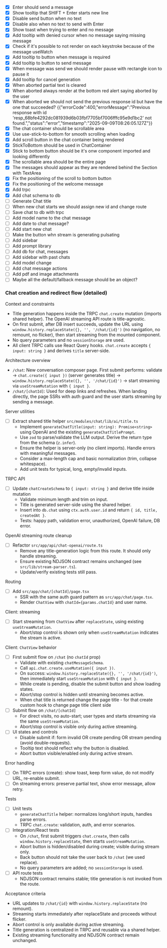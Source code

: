 - [x] Enter should send a message
- [x] Show tooltip that SHIFT + Enter starts new line
- [x] Disable send button when no text
- [x] Disable also when no text to send with Enter
- [x] Show toast when trying to enter and no message
- [x] Add tooltip with denied cursor when no message saying missing message
- [x] Check if it's possible to not render on each keystroke because of the
      message useWatch
- [x] Add tooltip to button when message is required
- [x] Add tooltip to button to send message
- [x] When message was send we should render pause with rectangle icon to pause
      it
- [x] Add tooltip for cancel generation
- [x] When aborted partial text is cleared
- [x] When aborted always render at the bottom red alert saying aborted by the
      user
- [x] When aborted we should not send the previous response id but have the one
      that succeeded?
      {{"errorCode":400,"errorMessage":"Previous response with id 'resp_68bfe4292dc081939d6b03fbf7705bf7006fffc95e9d1bc2' not found.","status":"error","timestamp":"2025-09-09T08:26:05.127Z"}}
- [x] The chat container should be scrollable area
- [x] Use use-stick-to-bottom for smooth scrolling when loading
- [x] Add scroll button in the chat container being rendered
- [x] StickToBottom should be used in ChatContainer
- [x] Stick to bottom button should be it's onw component imported and looking
      differently
- [x] The scrollable area should be the entire page
- [x] The messages should appear as they are rendered behind the Section with
      TextArea
- [x] Fix the positioning of the scroll to bottom button
- [x] Fix the positioning of the welcome message
- [x] Add trpc
- [x] Add chat schema to db
- [ ] Generate Chat title
- [ ] When new chat starts we should assign new id and change route
- [ ] Save chat to db with trpc
- [ ] Add model name to the chat message
- [ ] Add date to chat message?
- [ ] Add start new chat
- [ ] Make the button whn stream is generating pulsating
- [ ] Add sidebar
- [ ] Add prompt library
- [ ] Add db for chat, messages
- [ ] Add sidebar with past chats
- [ ] Add model change
- [ ] Add chat message actions
- [ ] Add pdf and image attachments
- [ ] Maybe all the default/fallback message should be an object?

### Chat creation and redirect flow (detailed)

Context and constraints

- Title generation happens inside the TRPC `chat.create` mutation (imports
  shared helper). The OpenAI streaming API route is title-agnostic.
- On first submit, after DB insert succeeds, update the URL using
  `window.history.replaceState({}, '', '/chat/{id}')` (no navigation, no
  remount, no flicker), then start streaming from the mounted component.
- No query parameters and no `sessionStorage` are used.
- All client TRPC calls use React Query hooks. `chat.create` accepts
  `{ input: string }` and derives `title` server-side.

Architecture overview

- `/chat`: New conversation composer page. First submit performs: validate →
  `chat.create({ input })` (server generates title) →
  `window.history.replaceState({}, '', '/chat/{id}')` → start streaming via
  `useStreamMutation` with `{ input }`.
- `/chat/[chatId]`: Used for deep links and refreshes. When landing directly,
  the page SSRs with auth guard and the user starts streaming by sending a
  message.

Server utilities

- [ ] Extract shared title helper `src/modules/chat/lib/ai/title.ts`
  - Implement `generateChatTitle(input: string): Promise<string>` using OpenAI
    and the existing `generateChatTitlePrompt`.
  - Use `zod` to parse/validate the LLM output. Derive the return type from the
    schema (`z.infer`).
  - Ensure the helper is server-only (no client imports). Handle errors with
    meaningful messages.
  - Consider a max-length cap and basic normalization (trim, collapse
    whitespace).
  - Add unit tests for typical, long, empty/invalid inputs.

TRPC API

- [ ] Update `chatCreateSchema` to `{ input: string }` and derive title inside
      mutation
  - Validate minimum length and trim on input.
  - Title is generated server-side using the shared helper.
  - Insert into `db.chat` using `ctx.auth.user.id` and return
    `{ id, title, createdAt }`.
  - Tests: happy path, validation error, unauthorized, OpenAI failure, DB error.

OpenAI streaming route cleanup

- [ ] Refactor `src/app/api/chat-openai/route.ts`
  - Remove any title-generation logic from this route. It should only handle
    streaming.
  - Ensure existing NDJSON contract remains unchanged (see
    `src/lib/stream-parser.ts`).
  - Update/verify existing tests still pass.

Routing

- [ ] Add `src/app/chat/[chatId]/page.tsx`
  - SSR with the same auth guard pattern as `src/app/chat/page.tsx`.
  - Render `ChatView` with `chatId={params.chatId}` and user name.

Client: streaming

- [ ] Start streaming from `ChatView` after `replaceState`, using existing
      `useStreamMutation`.
  - Abort/stop control is shown only when `useStreamMutation` indicates the
    stream is active.

Client: `ChatView` behavior

- [ ] First submit flow on `/chat` (no `chatId` prop)
  - Validate with existing `chatMessageSchema`.
  - Call `api.chat.create.useMutation({ input })`.
  - On success: `window.history.replaceState({}, '', '/chat/{id}')`, then
    immediately start `useStreamMutation` with `{ input }`.
  - While create is pending, disable the submit button and show loading states.
  - Abort/stop control is hidden until streaming becomes active.
  - When chat title is returned change the page title - for that create custom
    hook to change page title client side
- [ ] Submit flow on `/chat/[chatId]`
  - For direct visits, no auto-start; user types and starts streaming via the
    same `useStreamMutation`.
  - Abort/stop control is visible only during active streaming.
- [ ] UI states and controls
  - Disable submit if: form invalid OR create pending OR stream pending (avoid
    double-requests).
  - Tooltip text should reflect why the button is disabled.
  - Abort button visible/enabled only during active stream.

Error handling

- [ ] On TRPC errors (create): show toast, keep form value, do not modify URL,
      re-enable submit.
- [ ] On streaming errors: preserve partial text, show error message, allow
      retry.

Tests

- [ ] Unit tests
  - `generateChatTitle` helper: normalizes long/short inputs, handles parse
    errors.
  - TRPC `chat.create`: validation, auth, and error scenarios.
- [ ] Integration/React tests
  - On `/chat`, first submit triggers `chat.create`, then calls
    `window.history.replaceState`, then starts `useStreamMutation`.
  - Abort button is hidden/disabled during create; visible during stream only.
  - Back button should not take the user back to `/chat` (we used replace).
  - No query parameters are added; no `sessionStorage` is used.
- [ ] API route tests
  - NDJSON contract remains stable; title generation is not invoked from the
    route.

Acceptance criteria

- URL updates to `/chat/{id}` with `window.history.replaceState` (no remount).
- Streaming starts immediately after replaceState and proceeds without flicker.
- Abort control is only available during active streaming.
- Title generation is centralized in TRPC and reusable via a shared helper.
- Existing streaming functionality and NDJSON contract remain unchanged.
